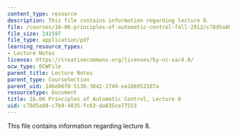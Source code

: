 ```yaml
---
content_type: resource
description: This file contains information regarding lecture 8.
file: /courses/16-06-principles-of-automatic-control-fall-2012/c78d5a88c7b94835fc63da835ce77553_MIT16_06F12_Lecture_8.pdf
file_size: 241597
file_type: application/pdf
learning_resource_types:
- Lecture Notes
license: https://creativecommons.org/licenses/by-nc-sa/4.0/
ocw_type: OCWFile
parent_title: Lecture Notes
parent_type: CourseSection
parent_uid: 146eb6f8-5138-3842-1748-ea1b6952187a
resourcetype: Document
title: 16.06 Principles of Automatic Control, Lecture 8
uid: c78d5a88-c7b9-4835-fc63-da835ce77553
---
```

This file contains information regarding lecture 8.